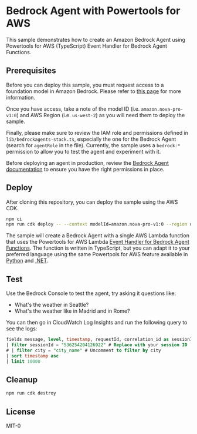 # Bedrock Agent with Powertools for AWS

This sample demonstrates how to create an Amazon Bedrock Agent using Powertools for AWS (TypeScript) Event Handler for Bedrock Agent Functions.

## Prerequisites

Before you can deploy this sample, you must request access to a foundation model in Amazon Bedrock. Please refer to [this page](https://docs.aws.amazon.com/bedrock/latest/userguide/model-access-modify.html) for more information.

Once you have access, take a note of the model ID (i.e. `amazon.nova-pro-v1:0`) and AWS Region (i.e. `us-west-2`) as you will need them to deploy the sample.

Finally, please make sure to review the IAM role and permissions defined in `lib/bedrockagents-stack.ts`, especially the one for the Bedrock Agent (search for `agentRole` in the file). Currently, the sample uses a `bedrock:*` permission to allow you to test the agent and experiment with it.

Before deploying an agent in production, review the [Bedrock Agent documentation](https://docs.aws.amazon.com/bedrock/latest/userguide/security_iam_id-based-policy-examples-agent.html) to ensure you have the right permissions in place.

## Deploy

After cloning this repository, you can deploy the sample using the AWS CDK.

```bash
npm ci
npm run cdk deploy -- --context modelId=amazon.nova-pro-v1:0 --region us-west-2
```

The sample will create a Bedrock Agent with a single AWS Lambda function that uses the Powertools for AWS Lambda [Event Handler for Bedrock Agent Functions](https://s12d.com/bedrock-agents-sample-github-link). The function is written in TypeScript, but you can adapt it to your preferred language using the same Powertools for AWS feature available in [Python](https://docs.powertools.aws.dev/lambda/python/latest/core/event_handler/bedrock_agents/) and [.NET](https://docs.powertools.aws.dev/lambda/dotnet/core/event_handler/bedrock_agent_function/).

## Test

Use the Bedrock Console to test the agent, try asking it questions like:

- What's the weather in Seattle?
- What's the weather like in Madrid and in Rome?

You can then go in CloudWatch Log Insights and run the following query to see the logs:

```sql
fields message, level, timestamp, requestId, correlation_id as sessionId, tool
| filter sessionId = "536254204126922" # Replace with your session ID
# | filter city = "city_name" # Uncomment to filter by city
| sort timestamp asc
| limit 10000
```

## Cleanup

```bash
npm run cdk destroy
```

## License

MIT-0
